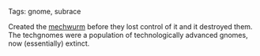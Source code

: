 Tags: gnome, subrace

Created the [mechwurm](Mechwurm) before they lost control of it and it destroyed them. The techgnomes were a population of technologically advanced gnomes, now (essentially) extinct.